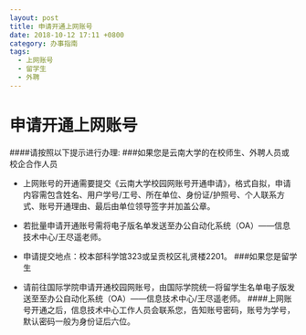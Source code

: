 ```yaml
---
layout: post
title: 申请开通上网账号
date: 2018-10-12 17:11 +0800
category: 办事指南
tags:
  - 上网账号
  - 留学生
  - 外聘
---
```


# 申请开通上网账号
####请按照以下提示进行办理:
###如果您是云南大学的在校师生、外聘人员或校企合作人员
- 上网账号的开通需要提交《云南大学校园网账号开通申请》，格式自拟，申请内容需包含姓名、用户学号/工号、所在单位、身份证/护照号、个人联系方式、账号开通理由、最后由单位领导签字并加盖公章。
- 若批量申请开通账号需将电子版名单发送至办公自动化系统（OA）——信息技术中心/王尽遥老师。
- 申请提交地点：校本部科学馆323或呈贡校区礼贤楼2201。
###如果您是留学生

- 请前往国际学院申请开通校园网账号，由国际学院统一将留学生名单电子版发送至至办公自动化系统（OA）——信息技术中心/王尽遥老师。
####上网账号开通之后，信息技术中心工作人员会联系您，告知账号密码，账号为学号，默认密码一般为身份证后六位。